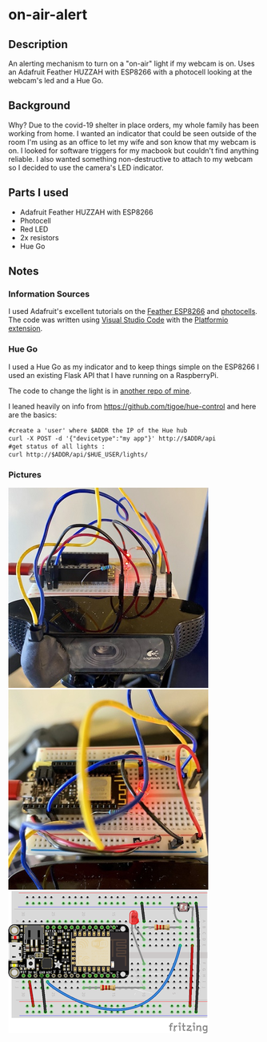 # on-air-alert

## Description

An alerting mechanism to turn on a "on-air" light if my webcam is on. Uses an Adafruit Feather HUZZAH with ESP8266 with a photocell looking at the webcam's led and a Hue Go.

## Background

Why? Due to the covid-19 shelter in place orders, my whole family has been working from home. I wanted an indicator that could be seen outside of the room I'm using as an office to let my wife and son know that my webcam is on. I looked for software triggers for my macbook but couldn't find anything reliable. I also wanted something non-destructive to attach to my webcam so I decided to use the camera's LED indicator.

## Parts I used

- Adafruit Feather HUZZAH with ESP8266
- Photocell
- Red LED
- 2x resistors
- Hue Go

## Notes

### Information Sources

I used Adafruit's excellent tutorials on the [Feather ESP8266](https://learn.adafruit.com/adafruit-feather-huzzah-esp8266) and [photocells](https://learn.adafruit.com/photocells/overview). The code was written using [Visual Studio Code](https://code.visualstudio.com/) with the [Platformio extension](https://platformio.org/install/integration).

### Hue Go

I used a Hue Go as my indicator and to keep things simple on the ESP8266 I used an existing Flask API that I have running on a RaspberryPi.

The code to change the light is in [another repo of mine](https://github.com/brianmwhite/piapi/blob/1d83c63a8e57da92927ccd4d4529d59e9ca5349e/app.py#L38).

I leaned heavily on info from <https://github.com/tigoe/hue-control> and here are the basics:

    #create a 'user' where $ADDR the IP of the Hue hub
    curl -X POST -d '{"devicetype":"my app"}' http://$ADDR/api
    #get status of all lights : 
    curl http://$ADDR/api/$HUE_USER/lights/

### Pictures

![Front View](/examples/front-view.jpg)
![Top View](/examples/top-view.jpg)
![Diagram](/examples/on-air-fritzing.png)
